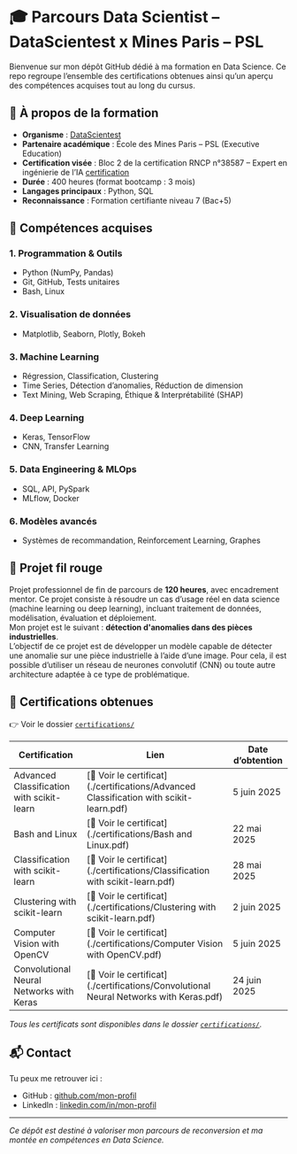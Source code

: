 # 🎓 Parcours Data Scientist – DataScientest x Mines Paris – PSL

Bienvenue sur mon dépôt GitHub dédié à ma formation en Data Science. Ce repo regroupe l’ensemble des certifications obtenues ainsi qu’un aperçu des compétences acquises tout au long du cursus.

## 🚀 À propos de la formation

- **Organisme** : [DataScientest](https://datascientest.com/)
- **Partenaire académique** : École des Mines Paris – PSL (Executive Education)
- **Certification visée** : Bloc 2 de la certification RNCP n°38587 – Expert en ingénierie de l’IA [certification](https://www.francecompetences.fr/recherche/rncp/38587/)
- **Durée** : 400 heures (format bootcamp : 3 mois)
- **Langages principaux** : Python, SQL
- **Reconnaissance** : Formation certifiante niveau 7 (Bac+5)

## 🧠 Compétences acquises

### 1. Programmation & Outils
- Python (NumPy, Pandas)
- Git, GitHub, Tests unitaires
- Bash, Linux

### 2. Visualisation de données
- Matplotlib, Seaborn, Plotly, Bokeh

### 3. Machine Learning
- Régression, Classification, Clustering
- Time Series, Détection d’anomalies, Réduction de dimension
- Text Mining, Web Scraping, Éthique & Interprétabilité (SHAP)

### 4. Deep Learning
- Keras, TensorFlow
- CNN, Transfer Learning

### 5. Data Engineering & MLOps
- SQL, API, PySpark
- MLflow, Docker

### 6. Modèles avancés
- Systèmes de recommandation, Reinforcement Learning, Graphes

## 🧪 Projet fil rouge

Projet professionnel de fin de parcours de **120 heures**, avec encadrement mentor. Ce projet consiste à résoudre un cas d’usage réel en data science (machine learning ou deep learning), incluant traitement de données, modélisation, évaluation et déploiement.  
Mon projet est le suivant : **détection d'anomalies dans des pièces industrielles**.   
L’objectif de ce projet est de développer un modèle capable de détecter une anomalie sur une pièce industrielle à l’aide d’une image. Pour cela, il est possible d’utiliser un réseau de neurones convolutif (CNN) ou toute autre architecture adaptée à ce type de problématique.

## 📜 Certifications obtenues

👉 Voir le dossier [`certifications/`](./certifications)

| Certification                                         | Lien                                                                                             | Date d’obtention   |
|-------------------------------------------------------|--------------------------------------------------------------------------------------------------|--------------------|
| Advanced Classification with scikit-learn             | [📄 Voir le certificat](./certifications/Advanced Classification with scikit-learn.pdf)          | 5 juin 2025        |
| Bash and Linux                                        | [📄 Voir le certificat](./certifications/Bash and Linux.pdf)                                     | 22 mai 2025        |
| Classification with scikit-learn                      | [📄 Voir le certificat](./certifications/Classification with scikit-learn.pdf)                   | 28 mai 2025        |
| Clustering with scikit-learn                          | [📄 Voir le certificat](./certifications/Clustering with scikit-learn.pdf)                       | 2 juin 2025        |
| Computer Vision with OpenCV                           | [📄 Voir le certificat](./certifications/Computer Vision with OpenCV.pdf)                        | 5 juin 2025        |
| Convolutional Neural Networks with Keras              | [📄 Voir le certificat](./certifications/Convolutional Neural Networks with Keras.pdf)           | 24 juin 2025       |

_Tous les certificats sont disponibles dans le dossier [`certifications/`](./certifications)._

## 📬 Contact

Tu peux me retrouver ici :
- GitHub : [github.com/mon-profil](https://github.com/JLDataScience59)
- LinkedIn : [linkedin.com/in/mon-profil](www.linkedin.com/in/jérémy-lesot-b34242113)

---

*Ce dépôt est destiné à valoriser mon parcours de reconversion et ma montée en compétences en Data Science.*
